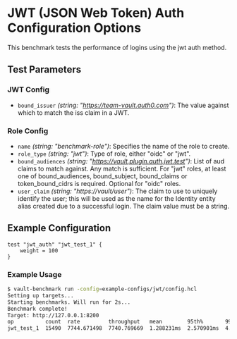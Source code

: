 # JWT (JSON Web Token) Auth Configuration Options

This benchmark tests the performance of logins using the jwt auth method.

## Test Parameters

### JWT Config

- `bound_issuer` _(string: "https://team-vault.auth0.com")_: The value against which to match the iss claim in a JWT.

### Role Config

- `name` _(string: "benchmark-role")_: Specifies the name of the role to create.
- `role_type` _(string: "jwt")_: Type of role, either "oidc" or "jwt".
- `bound_audiences` _(string: "https://vault.plugin.auth.jwt.test")_: List of aud claims to match against. Any match is sufficient. For "jwt" roles, at least one of bound_audiences, bound_subject, bound_claims or token_bound_cidrs is required. Optional for "oidc" roles.
- `user_claim` _(string: "https://vault/user")_: The claim to use to uniquely identify the user; this will be used as the name for the Identity entity alias created due to a successful login. The claim value must be a string.

## Example Configuration

```hcl
test "jwt_auth" "jwt_test_1" {
    weight = 100
}
```

### Example Usage

```bash
$ vault-benchmark run -config=example-configs/jwt/config.hcl
Setting up targets...
Starting benchmarks. Will run for 2s...
Benchmark complete!
Target: http://127.0.0.1:8200
op          count  rate         throughput   mean        95th%       99th%       successRatio
jwt_test_1  15490  7744.671498  7740.769669  1.288231ms  2.570901ms  4.245567ms  100.00%
```
